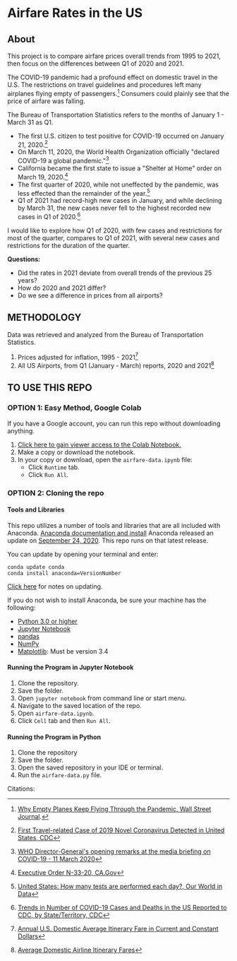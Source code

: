 # Airfare Rates in the US


## About

This project is to compare airfare prices overall trends from 1995 to 2021, then focus on the differences between Q1 of 2020 and 2021. 

The COVID-19 pandemic had a profound effect on domestic travel in the U.S. The restrictions on travel guidelines and procedures left many airplanes flying empty of passengers.[^1] Consumers could plainly see that the price of airfare was falling.

The Bureau of Transportation Statistics refers to the months of January 1 - March 31 as Q1. 

- The first U.S. citizen to test positive for COVID-19 occurred on January 21, 2020.[^2]
- On March 11, 2020, the World Health Organization officially "declared COVID-19 a global pandemic."[^3] 
- California became the first state to issue a "Shelter at Home" order on March 19, 2020.[^4] 
- The first quarter of 2020, while not uneffected by the pandemic, was less effected than the remainder of the year.[^5]
- Q1 of 2021 had record-high new cases in January, and while declining by March 31, the new cases never fell to the highest recorded new cases in Q1 of 2020.[^6]

I would like to explore how Q1 of 2020, with few cases and restrictions for most of the quarter, compares to Q1 of 2021, with several new cases and restrictions for the duration of the quarter. 

**Questions:**

* Did the rates in 2021 deviate from overall trends of the previous 25 years?
* How do 2020 and 2021 differ?
* Do we see a difference in prices from all airports?

## METHODOLOGY

Data was retrieved and analyzed from the Bureau of Transportation Statistics. 
1. Prices adjusted for inflation, 1995 - 2021[^7]
2. All US Airports, from Q1 (January - March) reports, 2020 and 2021[^8]

## TO USE THIS REPO

### OPTION 1: Easy Method, Google Colab

If you have a Google account, you can run this repo without downloading anything.

1. [Click here to gain viewer access to the Colab Notebook.](https://colab.research.google.com/drive/1JPENFr6RbdmWxLNaZtIp0CFmXIX91hW8?usp=sharing)
2. Make a copy or download the notebook.
3. In your copy or download, open the `airfare-data.ipynb` file:
   * Click `Runtime` tab.
   * Click `Run All`.

### OPTION 2: Cloning the repo

#### Tools and Libraries

This repo utilizes a number of tools and libraries that are all included with Anaconda. 
[Anaconda documentation and install](https://docs.anaconda.com)
Anaconda released an update on [September 24, 2020](https://docs.anaconda.com/anaconda/navigator/release-notes/). This repo runs on that latest release. 

You can update by opening your terminal and enter:
```
conda update conda
conda install anaconda=VersionNumber
```
[Click here](https://docs.anaconda.com/anaconda/install/update-version/) for notes on updating. 

If you do not wish to install Anaconda, be sure your machine has the following:
* [Python 3.0 or higher](https://www.python.org)
* [Jupyter Notebook](https://jupyter.org)
* [pandas](https://pandas.pydata.org/pandas-docs/stable/index.html)
* [NumPy](https://numpy.org/doc/)
* [Matplotlib](https://matplotlib.org): Must be version 3.4 

#### Running the Program in Jupyter Notebook
1. Clone the repository.
2. Save the folder.
3. Open `jupyter notebook` from command line or start menu.
4. Navigate to the saved location of the repo.
5. Open `airfare-data.ipynb`.
6. Click `Cell` tab and then `Run All`.

#### Running the Program in Python
1. Clone the repository
2. Save the folder.
3. Open the saved repository in your IDE or terminal.
4. Run the `airfare-data.py` file. 
   
Citations:
[^1]: [Why Empty Planes Keep Flying Through the Pandemic, Wall Street Journal](https://www.wsj.com/articles/why-empty-planes-keep-flying-through-the-pandemic-11588771233).
[^2]: [First Travel-related Case of 2019 Novel Coronavirus Detected in United States, CDC](https://www.cdc.gov/media/releases/2020/p0121-novel-coronavirus-travel-case.html)
[^3]: [WHO Director-General's opening remarks at the media briefing on COVID-19 - 11 March 2020](https://www.who.int/director-general/speeches/detail/who-director-general-s-opening-remarks-at-the-media-briefing-on-covid-19---11-march-2020)
[^4]: [Executive Order N-33-20, CA.Gov](https://www.gov.ca.gov/wp-content/uploads/2020/03/3.19.20-attested-EO-N-33-20-COVID-19-HEALTH-ORDER.pdf)
[^5]: [United States: How many tests are performed each day?, Our World in Data](https://ourworldindata.org/coronavirus/country/united-states#how-many-tests-are-performed-each-day)
[^6]: [Trends in Number of COVID-19 Cases and Deaths in the US Reported to CDC, by State/Territory, CDC](https://covid.cdc.gov/covid-data-tracker/#trends_dailycases%7CNew_case%7Cselect)
[^7]: [Annual U.S. Domestic Average Itinerary Fare in Current and Constant Dollars](https://www.bts.gov/content/annual-us-domestic-average-itinerary-fare-current-and-constant-dollars)
[^8]: [Average Domestic Airline Itinerary Fares](https://www.transtats.bts.gov/AverageFare/)